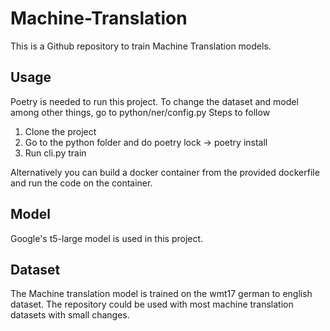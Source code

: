 # Machine-Translation

This is a Github repository to train Machine Translation models. 

## Usage

Poetry is needed to run this project. 
To change the dataset and model among other things, go to python/ner/config.py 
Steps to follow
1. Clone the project
2. Go to the python folder and do poetry lock -> poetry install
3. Run cli.py train <output directory>

Alternatively you can build a docker container from the provided dockerfile and run the code on the container.

## Model

Google's t5-large model is used in this project.

## Dataset

The Machine translation model is trained on the wmt17 german to english dataset. The repository could be used with most machine translation datasets with small changes. 


